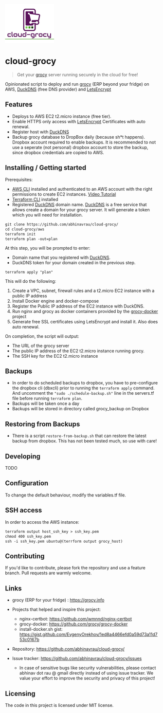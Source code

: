 ![Logo of the project](images/cloud-grocy-logo.png)

# cloud-grocy
> Get your [grocy](https://grocy.info) server running securely in the cloud for free!

Opinionated script to deploy and run [grocy](https://grocy.info) (ERP beyond your fridge) on AWS, [DuckDNS](htts://duckdns.org) (free DNS provider) and [LetsEncrypt](https://letsencrypt.org/)

## Features

* Deploys to AWS EC2 t2.micro instance (free tier).
* Enable HTTPS only access with [LetsEncrypt](https://letsencrypt.org/) Certificates with auto renewal.
* Register host with [DuckDNS](htts://duckdns.org)
* Backup grocy database to DropBox daily (because sh*t happens). Dropbox account required to enable backups. It is recommended to not use a seperate (not personal) dropbox account to store the backup, since dropbox credentials are copied to AWS. 

## Installing / Getting started

Prerequisites:
* [AWS CLI](https://docs.aws.amazon.com/cli/latest/userguide/install-cliv2.html) installed and authenticated to an AWS account with the right permissions to create EC2 instances. [Video Tutorial](https://www.youtube.com/watch?v=FOK5BPy30HQ)
* [Terraform CLI](https://learn.hashicorp.com/terraform/getting-started/install.html) installed
* Registered [DuckDNS](htts://duckdns.org) domain name. [DuckDNS](htts://duckdns.org) is a free service that allows create a domain for your grocy server. It will generate a token which you will need for installation.

```shell
git clone https://github.com/abhinavrau/cloud-grocy/
cd cloud-grocy/aws
terraform init
terraform plan -out=plan
```

At this step, you will be prompted to enter:

* Domain name that you registered with [DuckDNS](htts://duckdns.org). 
* DuckDNS token for your domain created in the previous step.   

```shell 
terraform apply "plan"
```

This will do the following:

1. Create a VPC, subnet, firewall rules and a t2.micro EC2 instance with a public IP address
1. Install Docker engine and docker-compose
1. Register the Public IP address of the EC2 instance with DuckDNS.
1. Run nginx and grocy as docker containers provided by the [grocy-docker](https://github.com/grocy/grocy-docker) project
1. Generate free SSL certificates using LetsEncrypt and install it. Also does auto renewal. 

On completion, the script will output:
* The URL of the grocy server
* The public IP address of the EC2 t2.micro instance running grocy.
* The SSH key for the EC2 t2.micro instance

## Backups

* In order to do scheduled backups to dropbox, you have to pre-configure the dropbox cli (dbxcli) prior to running the `terraform apply` command. And uncomment the `"sudo ./schedule-backup.sh"` line in the servers.tf file before running `terraform plan`.
* Backups will be taken once a day
* Backups will be stored in directory called grocy_backup on Dropbox

## Restoring from Backups
* There is a script `restore-from-backup.sh` that can restore the latest backup from dropbox. This has not been tested much, so use with care!
## Developing

TODO

## Configuration

To change the default behaviour, modify the variables.tf file.

## SSH access

In order to access the AWS instance:

```shell 
terraform output host_ssh_key > ssh_key.pem
chmod 400 ssh_key.pem
ssh -i ssh_key.pem ubuntu@(terrform output grocy_host)
```

## Contributing

If you'd like to contribute, please fork the repository and use a feature
branch. Pull requests are warmly welcome.

## Links

- grocy (ERP for your fridge) : https://grocy.info
- Projects that helped and inspire this project:
  - nginx-certbot: https://github.com/wmnnd/nginx-certbot
  - grocy-docker: https://github.com/grocy/grocy-docker
  - install-docker.sh gist: https://gist.github.com/EvgenyOrekhov/1ed8a4466efd0a59d73a11d753c0167b
  
- Repository: https://github.com/abhinavrau/cloud-grocy/
- Issue tracker: https://github.com/abhinavrau/cloud-grocy/issues

  - In case of sensitive bugs like security vulnerabilities, please contact
    abhinav dot rau @ gmail directly instead of using issue tracker. We value your effort
    to improve the security and privacy of this project!


## Licensing
The code in this project is licensed under MIT license.
